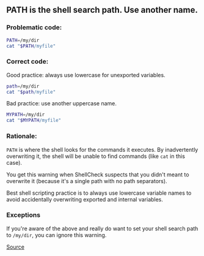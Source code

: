 ## PATH is the shell search path. Use another name.

### Problematic code:

```sh
PATH=/my/dir
cat "$PATH/myfile"
```

### Correct code:

Good practice: always use lowercase for unexported variables.

```sh
path=/my/dir
cat "$path/myfile"
```

Bad practice: use another uppercase name.

```sh
MYPATH=/my/dir
cat "$MYPATH/myfile"
```

### Rationale:

`PATH` is where the shell looks for the commands it executes. By inadvertently overwriting it, the shell will be unable to find commands (like `cat` in this case).

You get this warning when ShellCheck suspects that you didn't meant to overwrite it (because it's a single path with no path separators).

Best shell scripting practice is to always use lowercase variable names to avoid accidentally overwriting exported and internal variables.

### Exceptions

If you're aware of the above and really do want to set your shell search path to `/my/dir`, you can ignore this warning.

[Source](https://github.com/koalaman/shellcheck/wiki/SC2123)

